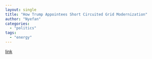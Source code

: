 ```yaml
---
layout: single
title: "How Trump Appointees Short Circuited Grid Modernization"
author: "Nyefan"
categories:
  - "politics"
tags:
  - "energy"
---
```

[link](https://www.theatlantic.com/politics/archive/2020/08/how-trump-appointees-short-circuited-grid-modernization/615433/)